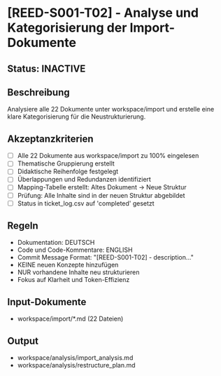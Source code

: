 # [REED-S001-T02] - Analyse und Kategorisierung der Import-Dokumente

## Status: INACTIVE

## Beschreibung
Analysiere alle 22 Dokumente unter workspace/import und erstelle eine klare Kategorisierung für die Neustrukturierung.

## Akzeptanzkriterien
- [ ] Alle 22 Dokumente aus workspace/import zu 100% eingelesen
- [ ] Thematische Gruppierung erstellt
- [ ] Didaktische Reihenfolge festgelegt
- [ ] Überlappungen und Redundanzen identifiziert
- [ ] Mapping-Tabelle erstellt: Altes Dokument -> Neue Struktur
- [ ] Prüfung: Alle Inhalte sind in der neuen Struktur abgebildet
- [ ] Status in ticket_log.csv auf 'completed' gesetzt

## Regeln
- Dokumentation: DEUTSCH
- Code und Code-Kommentare: ENGLISH
- Commit Message Format: "[REED-S001-T02] - description..."
- KEINE neuen Konzepte hinzufügen
- NUR vorhandene Inhalte neu strukturieren
- Fokus auf Klarheit und Token-Effizienz

## Input-Dokumente
- workspace/import/*.md (22 Dateien)

## Output
- workspace/analysis/import_analysis.md
- workspace/analysis/restructure_plan.md